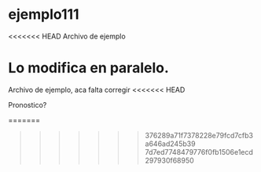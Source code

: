 # ejemplo111
<<<<<<< HEAD
Archivo de ejemplo


Lo modifica en paralelo.
=======
Archivo de ejemplo, aca falta corregir
<<<<<<< HEAD

Pronostico?

=======
>>>>>>> 376289a71f7378228e79fcd7cfb3a646ad245b39
>>>>>>> 7d7ed7748479776f0fb1506e1ecd297930f68950
